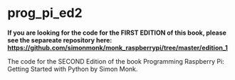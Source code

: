 # prog_pi_ed2

**If you are looking for the code for the FIRST EDITION of this book, please see the separeate repository here:  https://github.com/simonmonk/monk_raspberrypi/tree/master/edition_1**

The code for the SECOND Edition of the book Programming Raspberry Pi: Getting Started with Python by Simon Monk.
